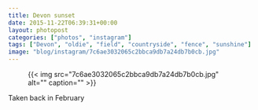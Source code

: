 ```yaml
---
title: Devon sunset
date: 2015-11-22T06:39:31+00:00
layout: photopost
categories: ["photos", "instagram"]
tags: ["Devon", "oldie", "field", "countryside", "fence", "sunshine"]
image: "blog/instagram/7c6ae3032065c2bbca9db7a24db7b0cb.jpg"
---
```


<figure class="photo photo--square">
  {{< img src="7c6ae3032065c2bbca9db7a24db7b0cb.jpg" alt="" caption="" >}}

</figure>

Taken back in February
